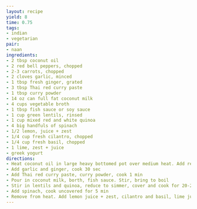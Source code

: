 ```yaml
---
layout: recipe
yield: 8
time: 0.75
tags:
- indian
- vegetarian
pair:
- naan
ingredients:
- 2 tbsp coconut oil
- 2 red bell peppers, chopped
- 2-3 carrots, chopped
- 2 cloves garlic, minced
- 1 tbsp fresh ginger, grated
- 3 tbsp Thai red curry paste
- 1 tbsp curry powder
- 14 oz can full fat coconut milk
- 4 cups vegetable broth
- 1 tbsp fish sauce or soy sauce
- 1 cup green lentils, rinsed
- 1 cup mixed red and white quinoa
- 4 big handfuls of spinach
- 1/2 lemon, juice + zest
- 1/4 cup fresh cilantro, chopped
- 1/4 cup fresh basil, chopped
- 1 lime, zest + juice
- greek yogurt
directions:
- Heat coconut oil in large heavy bottomed pot over medium heat. Add red pepper and carrots, cook 2-3 min
- Add garlic and ginger, cook 30 sec
- Add Thai red curry paste, curry powder, cook 1 min
- Pour in coconut milk, borth, fish sauce. Stir, bring to boil
- Stir in lentils and quinoa, reduce to simmer, cover and cook for 20-25 min or until lentils and quinoa done
- Add spinach, cook uncovered for 5 min
- Remove from heat. Add lemon juice + zest, cilantro and basil, lime juice + zest
---
```

